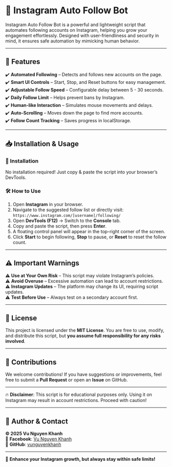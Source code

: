 # 🚀 Instagram Auto Follow Bot

Instagram Auto Follow Bot is a powerful and lightweight script that automates following accounts on Instagram, helping you grow your engagement effortlessly. Designed with user-friendliness and security in mind, it ensures safe automation by mimicking human behavior.

---

## 🌟 Features

✔️ **Automated Following** – Detects and follows new accounts on the page.  
✔️ **Smart UI Controls** – Start, Stop, and Reset buttons for easy management.  
✔️ **Adjustable Follow Speed** – Configurable delay between 5 - 30 seconds.  
✔️ **Daily Follow Limit** – Helps prevent bans by Instagram.  
✔️ **Human-like Interaction** – Simulates mouse movements and delays.  
✔️ **Auto-Scrolling** – Moves down the page to find more accounts.  
✔️ **Follow Count Tracking** – Saves progress in localStorage.  

---

## 📥 Installation & Usage

### 🔧 Installation
No installation required! Just copy & paste the script into your browser’s DevTools.

### 🛠 How to Use
1. Open **Instagram** in your browser.
2. Navigate to the suggested follow list or directly visit:  
   `https://www.instagram.com/[username]/following/`
3. Open **DevTools (F12)** → Switch to the **Console** tab.
4. Copy and paste the script, then press **Enter**.
5. A floating control panel will appear in the top-right corner of the screen.
6. Click **Start** to begin following, **Stop** to pause, or **Reset** to reset the follow count.

---

## ⚠️ Important Warnings

⚠️ **Use at Your Own Risk** – This script may violate Instagram’s policies.  
⚠️ **Avoid Overuse** – Excessive automation can lead to account restrictions.  
⚠️ **Instagram Updates** – The platform may change its UI, requiring script updates.  
⚠️ **Test Before Use** – Always test on a secondary account first.  

---

## 📜 License

This project is licensed under the **MIT License**. You are free to use, modify, and distribute this script, but **you assume full responsibility for any risks involved**.

---

## 🤝 Contributions

We welcome contributions! If you have suggestions or improvements, feel free to submit a **Pull Request** or open an **Issue** on GitHub.

---

🔥 **Disclaimer**: This script is for educational purposes only. Using it on Instagram may result in account restrictions. Proceed with caution!

---

## 📌 Author & Contact

**© 2025 Vu Nguyen Khanh**  
📌 **Facebook**: [Vu Nguyen Khanh](https://www.facebook.com/VuNguyenKhanh.Profile/)  
📌 **GitHub**: [vunguyenkhanh](https://github.com/vunguyenkhanh)  

---

🚀 **Enhance your Instagram growth, but always stay within safe limits!**

